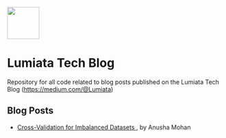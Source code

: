 <a href="https://www.lumiata.com/">
  <img src="https://www.lumiata.com/uploads/1/2/0/3/120334362/lum-logo-element-blue-med-cropped_2_orig.png" width="75" height="75"/> 
</a>

# Lumiata Tech Blog
Repository for all code related to blog posts published on the Lumiata Tech Blog (https://medium.com/@Lumiata)

## Blog Posts
- <a href="https://medium.com/lumiata/cross-validation-for-imbalanced-datasets-9d203ba47e8"> Cross-Validation for Imbalanced Datasets </a>, by Anusha Mohan
